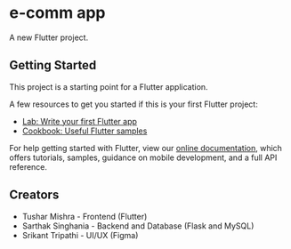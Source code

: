 # e-comm app

A new Flutter project.

## Getting Started

This project is a starting point for a Flutter application.

A few resources to get you started if this is your first Flutter project:

- [Lab: Write your first Flutter app](https://flutter.dev/docs/get-started/codelab)
- [Cookbook: Useful Flutter samples](https://flutter.dev/docs/cookbook)

For help getting started with Flutter, view our
[online documentation](https://flutter.dev/docs), which offers tutorials,
samples, guidance on mobile development, and a full API reference.


## Creators
- Tushar Mishra - Frontend (Flutter)
- Sarthak Singhania - Backend and Database (Flask and MySQL)
- Srikant Tripathi - UI/UX (Figma)
